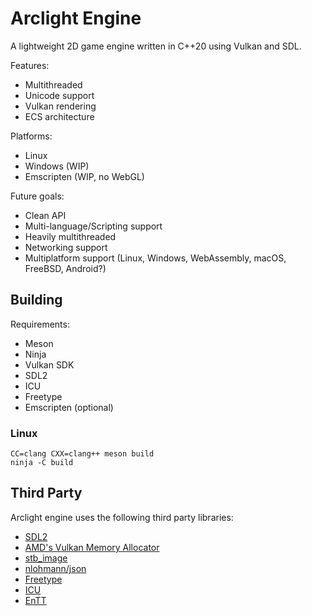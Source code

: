 # Arclight Engine

A lightweight 2D game engine written in C++20 using Vulkan and SDL.

Features:
- Multithreaded
- Unicode support
- Vulkan rendering
- ECS architecture

Platforms:
- Linux
- Windows (WIP)
- Emscripten (WIP, no WebGL)

Future goals:
- Clean API
- Multi-language/Scripting support
- Heavily multithreaded
- Networking support
- Multiplatform support (Linux, Windows, WebAssembly, macOS, FreeBSD, Android?)

## Building
Requirements:
- Meson
- Ninja
- Vulkan SDK
- SDL2
- ICU
- Freetype
- Emscripten (optional)

### Linux
```shell
CC=clang CXX=clang++ meson build
ninja -C build
```

## Third Party

Arclight engine uses the following third party libraries:

- [SDL2](http://libsdl.org/)
- [AMD's Vulkan Memory Allocator](https://github.com/GPUOpen-LibrariesAndSDKs/VulkanMemoryAllocator)
- [stb_image](https://github.com/nothings/stb)
- [nlohmann/json](https://github.com/nlohmann/json)
- [Freetype](https://freetype.org)
- [ICU](https://icu.unicode.org/)
- [EnTT](https://github.com/skypjack/entt)
